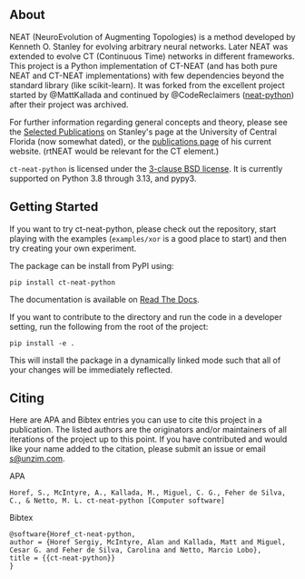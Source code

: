 <!-- [![Build Status](https://app.travis-ci.com/CodeReclaimers/neat-python.svg?branch=master)](https://app.travis-ci.com/github/CodeReclaimers/neat-python)
[![Coverage Status](https://coveralls.io/repos/CodeReclaimers/neat-python/badge.svg?branch=master&service=github)](https://coveralls.io/github/CodeReclaimers/neat-python?branch=master)
[![Downloads](https://static.pepy.tech/personalized-badge/neat-python?period=total&units=international_system&left_color=grey&right_color=blue&left_text=Downloads)](https://pepy.tech/project/neat-python) -->

## About ##

NEAT (NeuroEvolution of Augmenting Topologies) is a method developed by Kenneth O. Stanley for evolving arbitrary neural
networks. Later NEAT was extended to evolve CT (Continuous Time) networks in different frameworks.
This project is a Python implementation of CT-NEAT (and has both pure NEAT and CT-NEAT implementations) with few dependencies beyond the standard library (like scikit-learn). It was
forked from the excellent project started by @MattKallada and continued by @CodeReclaimers ([neat-python](https://github.com/CodeReclaimers/neat-python?tab=readme-ov-file)) after their project was archived.

For further information regarding general concepts and theory, please see the 
[Selected Publications](http://www.cs.ucf.edu/~kstanley/#publications) on Stanley's page at the University of Central 
Florida (now somewhat dated), or the [publications page](https://www.kenstanley.net/papers) of his current website. (rtNEAT would be relevant for the CT element.)

`ct-neat-python` is licensed under the [3-clause BSD license](https://opensource.org/licenses/BSD-3-Clause).  It is
currently supported on Python 3.8 through 3.13, and pypy3.

## Getting Started ##
If you want to try ct-neat-python, please check out the repository, start playing with the examples (`examples/xor` is
a good place to start) and then try creating your own experiment.

The package can be install from PyPI using:
```
pip install ct-neat-python
```

The documentation is available on [Read The Docs](https://ct-neat-python.readthedocs.io).

If you want to contribute to the directory and run the code in a developer setting, run the following from the root of the project:
```
pip install -e .
```
This will install the package in a dynamically linked mode such that all of your changes will be immediately reflected.

## Citing ##

Here are APA and Bibtex entries you can use to cite this project in a publication. The listed authors are the originators
and/or maintainers of all iterations of the project up to this point.  If you have contributed and would like your name added 
to the citation, please submit an issue or email s@unzim.com.

APA
```
Horef, S., McIntyre, A., Kallada, M., Miguel, C. G., Feher de Silva, C., & Netto, M. L. ct-neat-python [Computer software]
```

Bibtex
```
@software{Horef_ct-neat-python,
author = {Horef Sergiy, McIntyre, Alan and Kallada, Matt and Miguel, Cesar G. and Feher de Silva, Carolina and Netto, Marcio Lobo},
title = {{ct-neat-python}}
}
```

<!-- ## Thank you! ##
Many thanks to the folks who have [cited this repository](https://scholar.google.com/scholar?start=0&hl=en&as_sdt=5,34&sciodt=0,34&cites=15315010889003730796&scipsc=) in their own work.  -->
